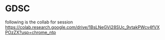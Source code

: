 # GDSC
following is the collab for session
https://colab.research.google.com/drive/1BsLNeGVi28SUc_9vtakPWcv4fVXPOzZX?usp=chrome_ntp
